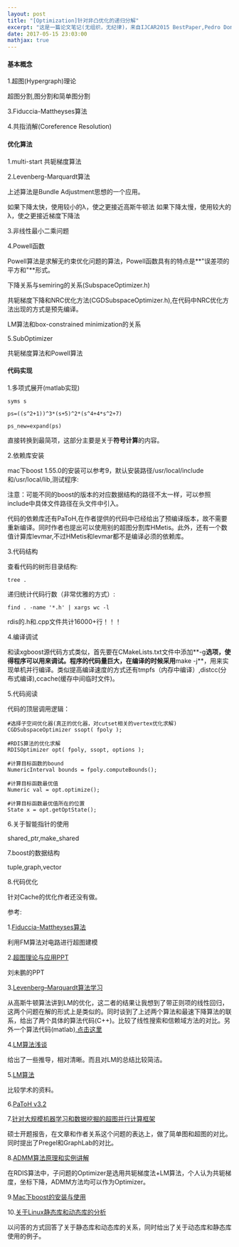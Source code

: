 ```yaml
---
layout: post
title: "[Optimization]针对非凸优化的递归分解"
excerpt: "这是一篇论文笔记(无组织，无纪律)，来自IJCAR2015 BestPaper,Pedro Domingos的作品，《Recursive Decomposition for Nonconvex Optimization》文中提出了RDIS算法。"
date: 2017-05-15 23:03:00
mathjax: true
---
```

<script type="text/javascript" src="http://cdn.mathjax.org/mathjax/latest/MathJax.js?config=default"></script>

#### 基本概念

1.超图(Hypergraph)理论

  超图分割,图分割和简单图分割

3.Fiduccia-Mattheyses算法

4.共指消解(Coreference Resolution)


#### 优化算法

1.multi-start 共轭梯度算法

2.Levenberg-Marquardt算法

上述算法是Bundle Adjustment思想的一个应用。

如果下降太快，使用较小的λ，使之更接近高斯牛顿法 
如果下降太慢，使用较大的λ，使之更接近梯度下降法

3.非线性最小二乘问题

4.Powell函数

Powell算法是求解无约束优化问题的算法，Powell函数具有的特点是**"误差项的平方和"**形式。

下降关系与semiring的关系(SubspaceOptimizer.h)

共轭梯度下降和NRC优化方法(CGDSubspaceOptimizer.h),在代码中NRC优化方法出现的方式是预先编译。

LM算法和box-constrained minimization的关系

5.SubOptimizer

共轭梯度算法和Powell算法

#### 代码实现

1.多项式展开(matlab实现)

    syms s

    ps=((s^2+1))^3*(s+5)^2*(s^4+4*s^2+7)

    ps_new=expand(ps)

直接转换到最简项，这部分主要是关于**符号计算**的内容。

2.依赖库安装

mac下boost 1.55.0的安装可以参考9，默认安装路径/usr/local/include和/usr/local/lib,测试程序:

<script src="https://gist.github.com/zhpmatrix/f6879b053a0bdafb942a3deb801bfb2d.js"></script>

注意：可能不同的boost的版本的对应数据结构的路径不太一样，可以参照include中具体文件路径在头文件中引入。

代码的依赖库还有PaToH,在作者提供的代码中已经给出了预编译版本，故不需要重新编译。同时作者也提出可以使用别的超图分割库HMetis。此外，还有一个数值计算库levmar,不过HMetis和levmar都不是编译必须的依赖库。

3.代码结构

查看代码的树形目录结构:

    tree .

递归统计代码行数（非常优雅的方式）:

    find . -name '*.h' | xargs wc -l

rdis的.h和.cpp文件共计16000+行！！！

4.编译调试

和读xgboost源代码方式类似，首先要在CMakeLists.txt文件中添加**-g**选项，使得程序可以用来调试。程序的代码量巨大，在编译的时候采用**make -j**，用来实现单机并行编译。类似提高编译速度的方式还有tmpfs（内存中编译）,distcc(分布式编译),ccache(缓存中间临时文件)。

5.代码阅读

代码的顶层调用逻辑：

    #选择子空间优化器(真正的优化器，对cutset相关的vertex优化求解)
    CGDSubspaceOptimizer ssopt( fpoly );
    
    #RDIS算法的优化求解
    RDISOptimizer opt( fpoly, ssopt, options );

    #计算目标函数的bound
    NumericInterval bounds = fpoly.computeBounds();
    
    #计算目标函数最优值
    Numeric val = opt.optimize();

    #计算目标函数最优值所在的位置
    State x = opt.getOptState();

6.关于智能指针的使用

shared_ptr,make_shared

7.boost的数据结构

tuple,graph,vector

8.代码优化

针对Cache的优化作者还没有做。

参考:

1.[Fiduccia-Mattheyses算法](http://blog.csdn.net/peterchan88/article/details/68952839)

利用FM算法对电路进行超图建模

2.[超图理论与应用PPT](https://wenku.baidu.com/view/6b1b0527a5e9856a56126021.html)

刘未鹏的PPT

3.[Levenberg–Marquardt算法学习](http://www.tuicool.com/articles/jEzaIbR)

从高斯牛顿算法讲到LM的优化，这二者的结果让我想到了带正则项的线性回归，这两个问题在解的形式上是类似的。同时谈到了上述两个算法和最速下降算法的联系，给出了两个具体的算法代码(C++)。比较了线性搜索和信赖域方法的对比。另外一个算法代码(matlab),[点击这里](http://www.cppblog.com/abilitytao/archive/2010/12/10/136058.html)

4.[LM算法浅谈](http://blog.csdn.net/liu14lang/article/details/53991897)

给出了一些推导，相对清晰。而且对LM的总结比较简洁。

5.[LM算法](https://wenku.baidu.com/view/b27b577d453610661ed9f4a8.html)

比较学术的资料。

6.[PaToH v3.2](http://bmi.osu.edu/~umit/software.html#datacutter)

7.[针对大规模机器学习和数据挖掘的超图并行计算框架](http://www.docin.com/p-1070025242.html)

硕士开题报告，在文章和作者关系这个问题的表达上，做了简单图和超图的对比。同时提出了Pregel和GraphLab的对比。

8.[ADMM算法原理和实例讲解](https://wenku.baidu.com/view/443092cb650e52ea54189840.html)

在RDIS算法中，子问题的Optimizer是选用共轭梯度法+LM算法，个人认为共轭梯度，坐标下降，ADMM方法均可以作为Optimizer。

9.[Mac下boost的安装与使用](http://blog.csdn.net/pyang1989/article/details/41725747)

10.[关于Linux静态库和动态库的分析](http://www.cnblogs.com/hzh1024n/archive/2009/09/17/1568357.html)

以问答的方式回答了关于静态库和动态库的关系，同时给出了关于动态库和静态库使用的例子。
